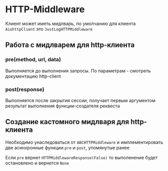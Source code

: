 # HTTP-Middleware

Клиент может иметь мидлварь, по умолчанию для клиента `AiohttpClient` это `JustLogHTTPMiddleware`

## Работа с мидлварем для http-клиента

### pre(method, url, data)

Выполняется до выполнения запросы. По параметрам - смотреть документацию http-client

### post(response)

Выполняется после закрытия сессии, получает первым аргументом результат выполнения функции-создателя реквеста

## Создание кастомного мидлваря для http-клиента

Необходимо унаследоваться от `ABCHTTPMiddleware` и имплементировать две асинхронные функции `pre` и `post`, упомянутые ранее  

Если `pre` вернет `HTTPMiddlewareResponse(False)` то выполенение будет остановлено и вернется `None`
